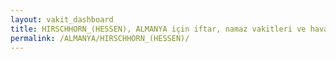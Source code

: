 ```yaml
---
layout: vakit_dashboard
title: HIRSCHHORN_(HESSEN), ALMANYA için iftar, namaz vakitleri ve hava durumu - ilçe/eyalet seç
permalink: /ALMANYA/HIRSCHHORN_(HESSEN)/
---
```


<script type="text/javascript">
  var GLOBAL_COUNTRY = 'ALMANYA';
  var GLOBAL_CITY = 'HIRSCHHORN_(HESSEN)';
  var GLOBAL_STATE = '';
  var lat = 72;
  var lon = 21;
</script>
